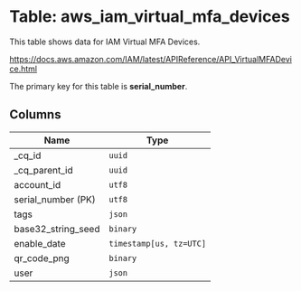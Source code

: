 # Table: aws_iam_virtual_mfa_devices

This table shows data for IAM Virtual MFA Devices.

https://docs.aws.amazon.com/IAM/latest/APIReference/API_VirtualMFADevice.html

The primary key for this table is **serial_number**.

## Columns

| Name          | Type          |
| ------------- | ------------- |
|_cq_id|`uuid`|
|_cq_parent_id|`uuid`|
|account_id|`utf8`|
|serial_number (PK)|`utf8`|
|tags|`json`|
|base32_string_seed|`binary`|
|enable_date|`timestamp[us, tz=UTC]`|
|qr_code_png|`binary`|
|user|`json`|